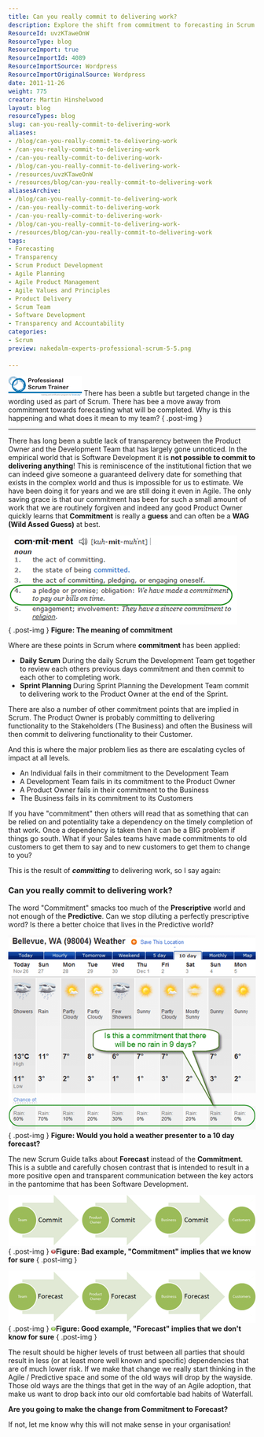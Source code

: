 ```yaml
---
title: Can you really commit to delivering work?
description: Explore the shift from commitment to forecasting in Scrum. Discover how this change fosters transparency and trust within your development team.
ResourceId: uvzKTaweOnW
ResourceType: blog
ResourceImport: true
ResourceImportId: 4089
ResourceImportSource: Wordpress
ResourceImportOriginalSource: Wordpress
date: 2011-11-26
weight: 775
creator: Martin Hinshelwood
layout: blog
resourceTypes: blog
slug: can-you-really-commit-to-delivering-work
aliases:
- /blog/can-you-really-commit-to-delivering-work
- /can-you-really-commit-to-delivering-work
- /can-you-really-commit-to-delivering-work-
- /blog/can-you-really-commit-to-delivering-work-
- /resources/uvzKTaweOnW
- /resources/blog/can-you-really-commit-to-delivering-work
aliasesArchive:
- /blog/can-you-really-commit-to-delivering-work
- /can-you-really-commit-to-delivering-work
- /can-you-really-commit-to-delivering-work-
- /blog/can-you-really-commit-to-delivering-work-
- /resources/blog/can-you-really-commit-to-delivering-work
tags:
- Forecasting
- Transparency
- Scrum Product Development
- Agile Planning
- Agile Product Management
- Agile Values and Principles
- Product Delivery
- Scrum Team
- Software Development
- Transparency and Accountability
categories:
- Scrum
preview: nakedalm-experts-professional-scrum-5-5.png

---
```

[![PST Logo 2](images/PST-Logo-2_thumb-8-8.png "PST Logo 2")](http://blog.hinshelwood.com/files/2011/11/PST-Logo-2.png) There has been a subtle but targeted change in the wording used as part of Scrum. There has bee a move away from commitment towards forecasting what will be completed. Why is this happening and what does it mean to my team?
{ .post-img }

---

There has long been a subtle lack of transparency between the Product Owner and the Development Team that has largely gone unnoticed. In the empirical world that is Software Development it is **not possible to commit to delivering anything**! This is reminiscence of the institutional fiction that we can indeed give someone a guaranteed delivery date for something that exists in the complex world and thus is impossible for us to estimate. We have been doing it for years and we are still doing it even in Agile. The only saving grace is that our commitment has been for such a small amount of work that we are routinely forgiven and indeed any good Product Owner quickly learns that **Commitment** is really a **guess** and can often be a **WAG (Wild Assed Guess)** at best.

[![image](images/image_thumb7-2-2.png "image")](http://blog.hinshelwood.com/files/2011/11/image14.png)  
{ .post-img }
**Figure: The meaning of commitment**

Where are these points in Scrum where **commitment** has been applied:

- **Daily Scrum**
  During the daily Scrum the Development Team get together to review each others previous days commitment and then commit to each other to completing work.
- **Sprint Planning**
  During Sprint Planning the Development Team commit to delivering work to the Product Owner at the end of the Sprint.

There are also a number of other commitment points that are implied in Scrum. The Product Owner is probably committing to delivering functionality to the Stakeholders (The Business) and often the Business will then commit to delivering functionality to their Customer.

And this is where the major problem lies as there are escalating cycles of impact at all levels.

- An Individual fails in their commitment to the Development Team
- A Development Team fails in its commitment to the Product Owner
- A Product Owner fails in their commitment to the Business
- The Business fails in its commitment to its Customers

If you have "commitment" then others will read that as something that can be relied on and potentiality take a dependency on the timely completion of that work. Once a dependency is taken then it can be a BIG problem if things go south. What if your Sales teams have made commitments to old customers to get them to say and to new customers to get them to change to you?

This is the result of **_committing_** to delivering work, so I say again:

### Can you really commit to delivering work?

The word "Commitment" smacks too much of the **Prescriptive** world and not enough of the **Predictive**. Can we stop diluting a perfectly prescriptive word? Is there a better choice that lives in the Predictive world?

[![image](images/image_thumb8-3-3.png "image")](http://blog.hinshelwood.com/files/2011/11/image15.png)  
{ .post-img }
**Figure: Would you hold a weather presenter to a 10 day forecast?**

The new Scrum Guide talks about **Forecast** instead of the **Commitment**. This is a subtle and carefully chosen contrast that is intended to result in a more positive open and transparent communication between the key actors in the pantomime that has been Software Development.

[![image](images/image_thumb9-4-4.png "image")](http://blog.hinshelwood.com/files/2011/11/image16.png)  
{ .post-img }
**[![o_Error-icon](images/o_Error-icon_thumb1-6-6.png "o_Error-icon")](http://blog.hinshelwood.com/files/2011/11/o_Error-icon2.png)Figure: Bad example, "Commitment" implies that we know for sure**
{ .post-img }

[![image](images/image_thumb10-1-1.png "image")](http://blog.hinshelwood.com/files/2011/11/image17.png)  
{ .post-img }
[![o_Tick-icon](images/o_Tick-icon_thumb1-7-7.png "o_Tick-icon")](http://blog.hinshelwood.com/files/2011/11/o_Tick-icon1.png)**Figure: Good example, "Forecast" implies that we don't know for sure**
{ .post-img }

The result should be higher levels of trust between all parties that should result in less (or at least more well known and specific) dependencies that are of much lower risk. If we make that change we really start thinking in the Agile / Predictive space and some of the old ways will drop by the wayside. Those old ways are the things that get in the way of an Agile adoption, that make us want to drop back into our old comfortable bad habits of Waterfall.

**Are you going to make the change from Commitment to Forecast?**

If not, let me know why this will not make sense in your organisation!
